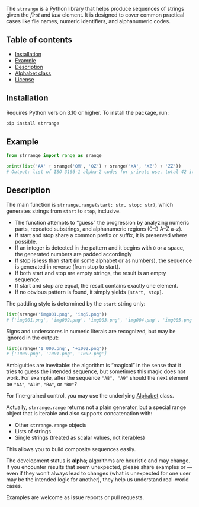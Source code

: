 The `strrange` is a Python library that helps produce sequences of strings given the _first_ and _last_ element. It is designed to cover common practical cases like file names, numeric identifiers, and alphanumeric codes.

## Table of contents
* [Installation](#installation)
* [Example](#example)
* [Description](#description)
* [Alphabet class](alphabet.md)
* [License](license.md)


## Installation
Requires Python version 3.10 or higher. To install the package, run:
```bash
pip install strrange
```


## Example
```python
from strrange import range as srange

print(list('AA' + srange('QM', 'QZ') + srange('XA', 'XZ') + 'ZZ'))
# Output: list of ISO 3166-1 alpha-2 codes for private use, total 42 items.
```

## Description
The main function is `strrange.range(start: str, stop: str)`, which generates strings from `start` to `stop`, inclusive.

 - The function attempts to “guess” the progression by analyzing numeric parts, repeated substrings, and alphanumeric regions (0–9 A–Z a–z).
 - If start and stop share a common prefix or suffix, it is preserved where possible.
 - If an integer is detected in the pattern and it begins with `0` or a space, the generated numbers are padded accordingly 
 - If stop is less than start (in some alphabet or as numbers), the sequence is generated in reverse (from stop to start).
 - If both start and stop are empty strings, the result is an empty sequence.
 - If start and stop are equal, the result contains exactly one element.
 - If no obvious pattern is found, it simply yields `[start, stop]`.

The padding style is determined by the `start` string only:
```python
list(srange('img001.png', 'img5.png'))
# ['img001.png', 'img002.png', 'img003.png', 'img004.png', 'img005.png']
```

Signs and underscores in numeric literals are recognized, but may be ignored in the output:
```python
list(srange('1_000.png', '+1002.png'))
# ['1000.png', '1001.png', '1002.png']
```

Ambiguities are inevitable: the algorithm is “magical” in the sense that it tries to guess the intended sequence, but sometimes this magic does not work. For example, after the sequence `"A8", "A9"` should the next element be `"AA"`, `"A10"`, `"BA"`, or `"B0"`?

For fine-grained control, you may use the underlying [Alphabet](alphabet.md) class.

Actually, `strrange.range` returns not a plain generator, but a special range object that is iterable and also supports concatenation with:

- Other `strrange.range` objects  
- Lists of strings  
- Single strings (treated as scalar values, not iterables)

This allows you to build composite sequences easily.

The development status is **alpha**; algorithms are heuristic and may change. If you encounter results that seem unexpected, please share examples or — even if they won’t always lead to changes (what is unexpected for one user may be the intended logic for another), they help us understand real-world cases. 

Examples are welcome as issue reports or pull requests.
